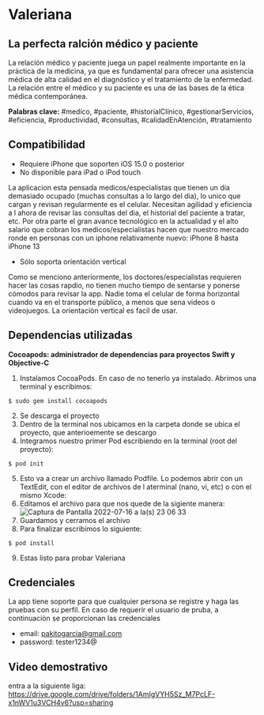 # Valeriana
## La perfecta ralción médico y paciente

La relación médico y paciente juega un papel realmente importante en la práctica de la medicina, ya que es fundamental para ofrecer una asistencia médica de alta calidad en el diagnóstico y el tratamiento de la enfermedad. La relación entre el médico y su paciente es una de las bases de la ética médica contemporánea.

**Palabras clave:** #medíco, #paciente, #historialClínico, #gestionarServicios, #eficiencia, #productividad, #consultas, #calidadEnAtención, #tratamiento

## Compatibilidad

- Requiere iPhone que soporten iOS 15.0 o posterior
- No disponible para iPad o iPod touch

La aplicacion esta pensada medicos/especialistas que tienen un día demasiado ocupado (muchas consultas a lo largo del dia), lo unico que cargan y revisan regularmente es el celular. Necesitan agilidad y eficiencia a l ahora de revisar las consultas del dia, el historial del paciente a tratar, etc. 
Por otra parte el gran avance tecnológico en la actualidad y el alto salario que cobran los medicos/especialistas hacen que nuestro mercado ronde en personas con un iphone relativamente nuevo: iPhone 8 hasta iPhone 13

- Sólo soporta orientación vertical

Como se menciono anteriormente, los doctores/especialistas requieren hacer las cosas rapdio, no tienen mucho tiempo de sentarse y ponerse cómodos para revisar la app. Nadie toma el celular de forma horizontal cuando va en el transporte público, a menos que sena videos o videojuegos. La orientaciòn vertical es facil de usar.

## Dependencias utilizadas

**Cocoapods: administrador de dependencias para proyectos Swift y Objective-C**

1. Instalamos CocoaPods. En caso de no tenerlo ya instalado. Abrimos una terminal y escribimos:

```
$ sudo gem install cocoapods
```
2. Se descarga el proyecto
3. Dentro de la terminal nos ubicamos en la carpeta donde se ubica el proyecto, que anterioemente se descargo
4. Integramos nuestro primer Pod escribiendo en la terminal (root del proyecto):
```
$ pod init
```
5. Esto va a crear un archivo llamado Podfile. Lo podemos abrir con un TextEdit, con el editor de archivos de l aterminal (nano, vi, etc) o con el mismo Xcode:
6. Editamos el archivo para que nos quede de la sigiente manera:
![Captura de Pantalla 2022-07-16 a la(s) 23 06 33](https://user-images.githubusercontent.com/78060240/179383600-451f4d42-5c5a-4d9b-a57c-623e4cb8678d.png)
7. Guardamos y cerramos el archivo
8. Para finalizar escribimos lo siguiente:
```
$ pod install
```
9. Estas listo para probar Valeriana

## Credenciales

La app tiene soporte para que cualquier persona se registre y haga las pruebas con su perfil. En caso de requerir el usuario de pruba, a continuaciòn se proporcionan las credenciales
- email: pakitogarcia@gmail.com
- password: tester1234@

## Video demostrativo

entra a la siguiente liga: https://drive.google.com/drive/folders/1AmIgVYH5Sz_M7PcLF-x1nWV1u3VCH4v6?usp=sharing
